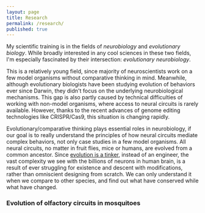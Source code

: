 ```yaml
---
layout: page
title: Research
permalink: /research/
published: true
---
```


My scientific training is in the fields of _neurobiology_ and _evolutionary biology_.
While broadly interested in any cool sciences in these two fields, I'm especially fascinated by their intersection: _evolutionary neurobiology_.    

This is a relatively young field, since majority of neuroscientists work on a few model organisms without comparative thinking in mind. Meanwhile, although evolutionary biologists have been studying evolution of behaviors ever since Darwin, they didn't focus on the underlying neurobiological mechanisms. This gap is also partly caused by technical difficulties of working with non-model organisms, where access to neural circuits is rarely available. However, thanks to the recent advances of genome editing technologies like CRISPR/Cas9, this situation is changing rapidly.      

Evolutionary/comparative thinking plays essential roles in neurobiology, if our goal is to really understand the principles of how neural circuits mediate complex behaviors, not only case studies in a few model organisms. All neural circuits, no matter in fruit flies, mice or humans, are evolved from a common ancestor. Since [evolution is a tinker](https://science.sciencemag.org/content/196/4295/1161), instead of an engineer, the vast complexity we see with the billions of neurons in human brain, is a result of ever struggling for existence and descent with modifications, rather than omniscient designing from scratch. We can only understand it when we compare to other species, and find out what have conserved while what have changed. 


### Evolution of olfactory circuits in mosquitoes
